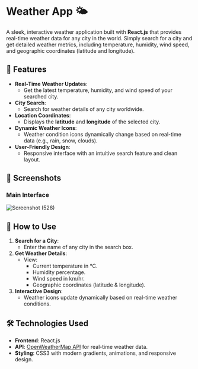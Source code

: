 # Weather App 🌤️

A sleek, interactive weather application built with **React.js** that provides real-time weather data for any city in the world. Simply search for a city and get detailed weather metrics, including temperature, humidity, wind speed, and geographic coordinates (latitude and longitude).

## 🌟 Features
- **Real-Time Weather Updates**:
  - Get the latest temperature, humidity, and wind speed of your searched city.
- **City Search**:
  - Search for weather details of any city worldwide.
- **Location Coordinates**:
  - Displays the **latitude** and **longitude** of the selected city.
- **Dynamic Weather Icons**:
  - Weather condition icons dynamically change based on real-time data (e.g., rain, snow, clouds).
- **User-Friendly Design**:
  - Responsive interface with an intuitive search feature and clean layout.


## 📸 Screenshots
### Main Interface
![Screenshot (528)](https://github.com/user-attachments/assets/90d80fce-238f-4d4a-82c2-9246b4bb92cb)



## 🚀 How to Use
1. **Search for a City**:
   - Enter the name of any city in the search box.
2. **Get Weather Details**:
   - View:
     - Current temperature in °C.
     - Humidity percentage.
     - Wind speed in km/hr.
     - Geographic coordinates (latitude & longitude).
3. **Interactive Design**:
   - Weather icons update dynamically based on real-time weather conditions.

## 🛠️ Technologies Used
- **Frontend**: React.js
- **API**: [OpenWeatherMap API](https://openweathermap.org/) for real-time weather data.
- **Styling**: CSS3 with modern gradients, animations, and responsive design.

